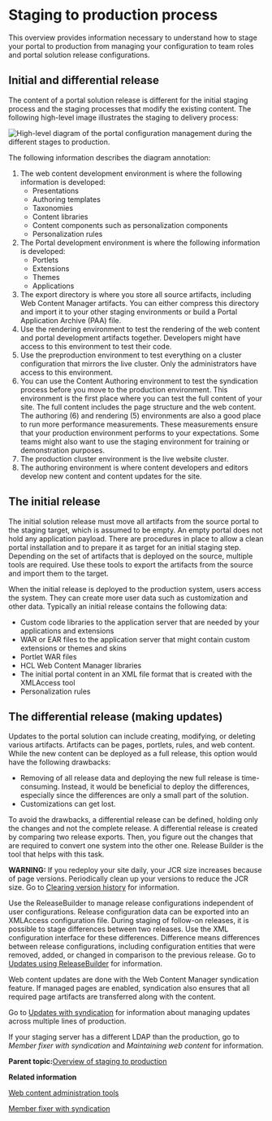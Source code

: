 # Staging to production process

This overview provides information necessary to understand how to stage your portal to production from managing your configuration to team roles and portal solution release configurations.

## Initial and differential release

The content of a portal solution release is different for the initial staging process and the staging processes that modify the existing content. The following high-level image illustrates the staging to delivery process:

![High-level diagram of the portal configuration management during the different stages to production.](../images/stage-to-production.jpg)

The following information describes the diagram annotation:

1.  The web content development environment is where the following information is developed:
    -   Presentations
    -   Authoring templates
    -   Taxonomies
    -   Content libraries
    -   Content components such as personalization components
    -   Personalization rules
2.  The Portal development environment is where the following information is developed:
    -   Portlets
    -   Extensions
    -   Themes
    -   Applications
3.  The export directory is where you store all source artifacts, including Web Content Manager artifacts. You can either compress this directory and import it to your other staging environments or build a Portal Application Archive \(PAA\) file.
4.  Use the rendering environment to test the rendering of the web content and portal development artifacts together. Developers might have access to this environment to test their code.
5.  Use the preproduction environment to test everything on a cluster configuration that mirrors the live cluster. Only the administrators have access to this environment.
6.  You can use the Content Authoring environment to test the syndication process before you move to the production environment. This environment is the first place where you can test the full content of your site. The full content includes the page structure and the web content. The authoring \(6\) and rendering \(5\) environments are also a good place to run more performance measurements. These measurements ensure that your production environment performs to your expectations. Some teams might also want to use the staging environment for training or demonstration purposes.
7.  The production cluster environment is the live website cluster.
8.  The authoring environment is where content developers and editors develop new content and content updates for the site.

## The initial release

The initial solution release must move all artifacts from the source portal to the staging target, which is assumed to be empty. An empty portal does not hold any application payload. There are procedures in place to allow a clean portal installation and to prepare it as target for an initial staging step. Depending on the set of artifacts that is deployed on the source, multiple tools are required. Use these tools to export the artifacts from the source and import them to the target.

When the initial release is deployed to the production system, users access the system. They can create more user data such as customization and other data. Typically an initial release contains the following data:

-   Custom code libraries to the application server that are needed by your applications and extensions
-   WAR or EAR files to the application server that might contain custom extensions or themes and skins
-   Portlet WAR files
-   HCL Web Content Manager libraries
-   The initial portal content in an XML file format that is created with the XMLAccess tool
-   Personalization rules

## The differential release \(making updates\)

Updates to the portal solution can include creating, modifying, or deleting various artifacts. Artifacts can be pages, portlets, rules, and web content. While the new content can be deployed as a full release, this option would have the following drawbacks:

-   Removing of all release data and deploying the new full release is time-consuming. Instead, it would be beneficial to deploy the differences, especially since the differences are only a small part of the solution.
-   Customizations can get lost.

To avoid the drawbacks, a differential release can be defined, holding only the changes and not the complete release. A differential release is created by comparing two release exports. Then, you figure out the changes that are required to convert one system into the other one. Release Builder is the tool that helps with this task.

**WARNING:** If you redeploy your site daily, your JCR size increases because of page versions. Periodically clean up your versions to reduce the JCR size. Go to [Clearing version history](../wcm/wcm_admin_clear_versions.md) for information.

Use the ReleaseBuilder to manage release configurations independent of user configurations. Release configuration data can be exported into an XMLAccess configuration file. During staging of follow-on releases, it is possible to stage differences between two releases. Use the XML configuration interface for these differences. Difference means differences between release configurations, including configuration entities that were removed, added, or changed in comparison to the previous release. Go to [Updates using ReleaseBuilder](dep_up_rb.md) for information.

Web content updates are done with the Web Content Manager syndication feature. If managed pages are enabled, syndication also ensures that all required page artifacts are transferred along with the content.

Go to [Updates with syndication](dep_up_syn_main.md) for information about managing updates across multiple lines of production.

If your staging server has a different LDAP than the production, go to *Member fixer with syndication* and *Maintaining web content* for information.

**Parent topic:**[Overview of staging to production](../deploy/dep_ovr_concepts.md)

**Related information**  


[Web content administration tools](../wcm/wcm_maintain.md)

[Member fixer with syndication](../wcm/wcm_admin_member-fixer_synd.md)

